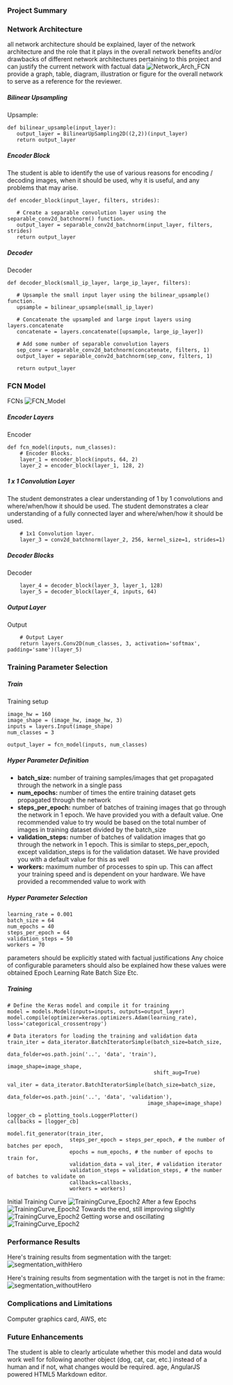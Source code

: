  ### **Project Summary**
 

### **Network Architecture**
 all network architecture should be explained, 
 layer of the network architecture and the role that it plays in the overall network
 benefits and/or drawbacks of different network architectures pertaining to this project and can justify the current network with factual data
 ![Network_Arch_FCN](https://github.com/mattlubbers/Udacity-RoboND-DeepLearning/assets/Network_Arch_FCN.PNG)
 provide a graph, table, diagram, illustration or figure for the overall network to serve as a reference for the reviewer.
 
 ##### **Bilinear Upsampling**
 Upsample:
 ```
 def bilinear_upsample(input_layer):
    output_layer = BilinearUpSampling2D((2,2))(input_layer)
    return output_layer
 ```
 ##### **Encoder Block**
 The student is able to identify the use of various reasons for encoding / decoding images, when it should be used, why it is useful, and any problems that may arise.
 ```
 def encoder_block(input_layer, filters, strides):
    
    # Create a separable convolution layer using the separable_conv2d_batchnorm() function.
    output_layer = separable_conv2d_batchnorm(input_layer, filters, strides)
    return output_layer
```
 ##### **Decoder**
 Decoder
 ```
 def decoder_block(small_ip_layer, large_ip_layer, filters):
    
    # Upsample the small input layer using the bilinear_upsample() function.
    upsample = bilinear_upsample(small_ip_layer)
    
    # Concatenate the upsampled and large input layers using layers.concatenate
    concatenate = layers.concatenate([upsample, large_ip_layer])
    
    # Add some number of separable convolution layers
    sep_conv = separable_conv2d_batchnorm(concatenate, filters, 1)
    output_layer = separable_conv2d_batchnorm(sep_conv, filters, 1)
    
    return output_layer
```
### **FCN Model**
FCNs
![FCN_Model](https://github.com/mattlubbers/Udacity-RoboND-DeepLearning/assets/FCN_Model.PNG)
##### **Encoder Layers**
Encoder
```
def fcn_model(inputs, num_classes):
    # Encoder Blocks. 
    layer_1 = encoder_block(inputs, 64, 2)
    layer_2 = encoder_block(layer_1, 128, 2)
```
 ##### **1 x 1 Convolution Layer**
The student demonstrates a clear understanding of 1 by 1 convolutions and where/when/how it should be used.
The student demonstrates a clear understanding of a fully connected layer and where/when/how it should be used.
```
    # 1x1 Convolution layer.
    layer_3 = conv2d_batchnorm(layer_2, 256, kernel_size=1, strides=1)
```
##### **Decoder Blocks**
Decoder
```
    layer_4 = decoder_block(layer_3, layer_1, 128)
    layer_5 = decoder_block(layer_4, inputs, 64)
```
##### **Output Layer**
Output
```
    # Output Layer
    return layers.Conv2D(num_classes, 3, activation='softmax', padding='same')(layer_5)
```
 ### **Training Parameter Selection**
 ##### **Train**
 Training setup
 ```
 image_hw = 160
image_shape = (image_hw, image_hw, 3)
inputs = layers.Input(image_shape)
num_classes = 3

output_layer = fcn_model(inputs, num_classes)
 ```
 ##### **Hyper Parameter Definition**
- **batch_size:** number of training samples/images that get propagated through the network in a single pass
- **num_epochs:** number of times the entire training dataset gets propagated through the network
- **steps_per_epoch:** number of batches of training images that go through the network in 1 epoch. We have provided you with a default value. One recommended value to try would be based on the total number of images in training dataset divided by the batch_size
- **validation_steps:** number of batches of validation images that go through the network in 1 epoch. This is similar to steps_per_epoch, except validation_steps is for the validation dataset. We have provided you with a default value for this as well
- **workers:** maximum number of processes to spin up. This can affect your training speed and is dependent on your hardware. We have provided a recommended value to work with

 ##### **Hyper Parameter Selection**
 ```
learning_rate = 0.001
batch_size = 64
num_epochs = 40
steps_per_epoch = 64
validation_steps = 50
workers = 70
 ```
 parameters should be explicitly stated with factual justifications
 Any choice of configurable parameters should also be explained
 how these values were obtained
 Epoch
Learning Rate
Batch Size
Etc.

##### **Training**
```
# Define the Keras model and compile it for training
model = models.Model(inputs=inputs, outputs=output_layer)
model.compile(optimizer=keras.optimizers.Adam(learning_rate), loss='categorical_crossentropy')

# Data iterators for loading the training and validation data
train_iter = data_iterator.BatchIteratorSimple(batch_size=batch_size,
                                               data_folder=os.path.join('..', 'data', 'train'),
                                               image_shape=image_shape,
                                               shift_aug=True)

val_iter = data_iterator.BatchIteratorSimple(batch_size=batch_size,
                                             data_folder=os.path.join('..', 'data', 'validation'),
                                             image_shape=image_shape)

logger_cb = plotting_tools.LoggerPlotter()
callbacks = [logger_cb]

model.fit_generator(train_iter,
                    steps_per_epoch = steps_per_epoch, # the number of batches per epoch,
                    epochs = num_epochs, # the number of epochs to train for,
                    validation_data = val_iter, # validation iterator
                    validation_steps = validation_steps, # the number of batches to validate on
                    callbacks=callbacks,
                    workers = workers)
```
Initial Training Curve
![TrainingCurve_Epoch2](https://github.com/mattlubbers/Udacity-RoboND-DeepLearning/assets/TrainingCurve_Epoch2.png)
After a few Epochs
![TrainingCurve_Epoch2](https://github.com/mattlubbers/Udacity-RoboND-DeepLearning/assets/TrainingCurve_Epoch4.png)
Towards the end, still improving slightly
![TrainingCurve_Epoch2](https://github.com/mattlubbers/Udacity-RoboND-DeepLearning/assets/TrainingCurve_Epoch13.png)
Getting worse and oscillating
![TrainingCurve_Epoch2](https://github.com/mattlubbers/Udacity-RoboND-DeepLearning/assets/TrainingCurve_Epoch14.png)

### **Performance Results**
Here's training results from segmentation with the target:
![segmentation_withHero](https://github.com/mattlubbers/Udacity-RoboND-DeepLearning/assets/segmentation_withHero.PNG)

Here's training results from segmentation with the target is not in the frame:
![segmentation_withoutHero](https://github.com/mattlubbers/Udacity-RoboND-DeepLearning/assets/segmentation_withoutHero.PNG)
### **Complications and Limitations**
Computer graphics card, AWS, etc

### **Future Enhancements**
The student is able to clearly articulate whether this model and data would work well for following another object (dog, cat, car, etc.) instead of a human and if not, what changes would be required.
age, AngularJS powered HTML5 Markdown editor.
